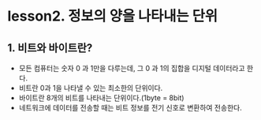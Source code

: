 # lesson2. 정보의 양을 나타내는 단위

## 1. 비트와 바이트란?

- 모든 컴퓨터는 숫자 0 과 1만을 다루는데, 그 0 과 1의 집합을 디지털 데이터라고 한다.
- 비트란 0과 1을 나타낼 수 있는 최소한의 단위이다.
- 바이트란 8개의 비트를 나타내는 단위이다.(1byte = 8bit)
- 네트워크에 데이터를 전송할 때는 비트 정보를 전기 신호로 변환하여 전송한다.
